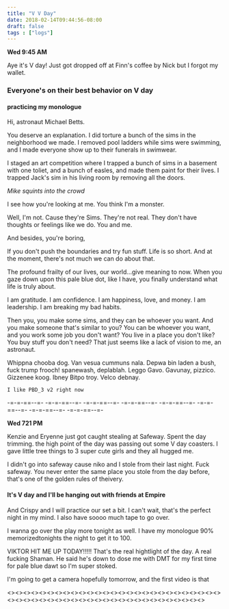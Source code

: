 ```yaml
---
title: "V V Day"
date: 2018-02-14T09:44:56-08:00
draft: false
tags : ["logs"]
---
```


**Wed 9:45 AM**

Aye it's V day! Just got dropped off at Finn's coffee by Nick but I forgot my wallet.

### Everyone's on their best behavior on V day



#### practicing my monologue

Hi, astronaut Michael Betts.

You deserve an explanation. I did torture a bunch of the sims in the neighborhood we made. I removed pool ladders while sims were swimming, and I made everyone show up to their funerals in swimwear.

I staged an art competition where I trapped a bunch of sims in a basement with one toliet, and a bunch of easles, and made them paint for their lives. I trapped Jack's sim in his living room by removing all the doors.

_Mike squints into the crowd_

I see how you're looking at me. You think I'm a monster.

Well, I'm not. Cause they're Sims. They're not real. They don't have thoughts or feelings like we do. You and me.

And besides, you're boring,

If you don't push the boundaries and try fun stuff. Life is so short. And at the moment, there's not much we can do about that.

The profound frailty of our lives, our world...give meaning to now. When you gaze down upon this pale blue dot, like I have, you finally understand what life is truly about.

I am gratitude. I am confidence. I am happiness, love, and money. I am leadership. I am breaking my bad habits.


Then you, you make some sims, and they can be whoever you want. And you make someone that's similar to you? You can be whoever you want, and you work some job you don't want? You live in a place you don't like? You buy stuff you don't need? That just seems like a lack of vision to me, an astronaut.

Whippna chooba dog. Van vesua cummuns nala. Depwa bin laden a bush, fuck trump frooch! spanewash, deplablah. Leggo Gavo. Gavunay, pizzico. Gizzenee koog. Ibney Bitpo troy. Velco debnay.

```
I like PBD_3 v2 right now
```

-=-=-==--=- -=-=-==--=- -=-=-==--=- -=-=-==--=- -=-=-==--=- -=-=-==--=- -=-=-==--=- -=-=-==--=-

**Wed 721 PM**

Kenzie and Eryenne just got caught stealing at Safeway. Spent the day trimming. the high point of the day was passing out some V day coasters. I gave little tree things to 3 super cute girls and they all hugged me.

I didn't go into safeway cause niko and I stole from their last night. Fuck safeway. You never enter the same place you stole from the day before, that's one of the golden rules of theivery.

#### It's V day and I'll be hanging out with friends at Empire

And Crispy and I will practice our set a bit. I can't wait, that's the perfect night in my mind. I also have soooo much tape to go over.

I wanna go over the play more tonight as well. I have my monologue 90% memorizedtonights the night to get it to 100.

VIKTOR HIT ME UP TODAY!!!!! That's the real hightlight of the day. A real fucking Shaman. He said he's down to dose me with DMT for my first time for pale blue dawt so I'm super stoked.

I'm going to get a camera hopefully tomorrow, and the first video is that  

<><><><><><><><><><><><><><><><><><><><><><><><><><><><><><><><><><><><><><><><><><><><><><><><><><><><>
